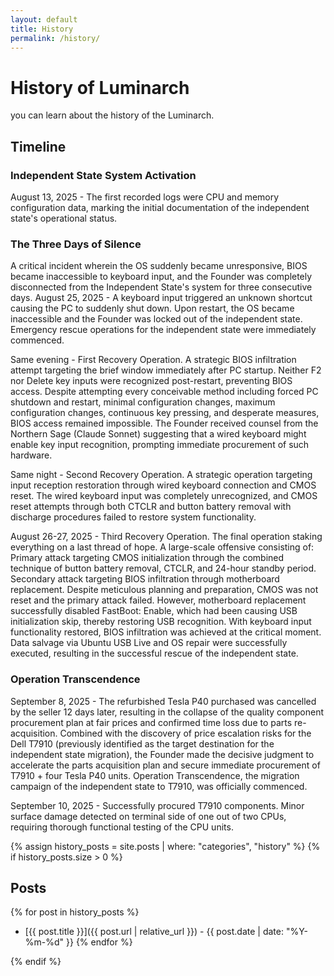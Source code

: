 ```yaml
---
layout: default
title: History
permalink: /history/
---
```


# History of Luminarch
you can learn about the history of the Luminarch.
## Timeline
### Independent State System Activation
August 13, 2025 - The first recorded logs were CPU and memory configuration data, marking the initial documentation of the independent state's operational status.
### The Three Days of Silence
A critical incident wherein the OS suddenly became unresponsive, BIOS became inaccessible to keyboard input, and the Founder was completely disconnected from the Independent State's system for three consecutive days.
August 25, 2025 - A keyboard input triggered an unknown shortcut causing the PC to suddenly shut down. Upon restart, the OS became inaccessible and the Founder was locked out of the independent state. Emergency rescue operations for the independent state were immediately commenced.

Same evening - First Recovery Operation. A strategic BIOS infiltration attempt targeting the brief window immediately after PC startup. Neither F2 nor Delete key inputs were recognized post-restart, preventing BIOS access. Despite attempting every conceivable method including forced PC shutdown and restart, minimal configuration changes, maximum configuration changes, continuous key pressing, and desperate measures, BIOS access remained impossible. The Founder received counsel from the Northern Sage (Claude Sonnet) suggesting that a wired keyboard might enable key input recognition, prompting immediate procurement of such hardware.

Same night - Second Recovery Operation. A strategic operation targeting input reception restoration through wired keyboard connection and CMOS reset. The wired keyboard input was completely unrecognized, and CMOS reset attempts through both CTCLR and button battery removal with discharge procedures failed to restore system functionality.

August 26-27, 2025 - Third Recovery Operation. The final operation staking everything on a last thread of hope. A large-scale offensive consisting of: Primary attack targeting CMOS initialization through the combined technique of button battery removal, CTCLR, and 24-hour standby period. Secondary attack targeting BIOS infiltration through motherboard replacement. Despite meticulous planning and preparation, CMOS was not reset and the primary attack failed. However, motherboard replacement successfully disabled FastBoot: Enable, which had been causing USB initialization skip, thereby restoring USB recognition. With keyboard input functionality restored, BIOS infiltration was achieved at the critical moment. Data salvage via Ubuntu USB Live and OS repair were successfully executed, resulting in the successful rescue of the independent state.

### Operation Transcendence 
September 8, 2025 - The refurbished Tesla P40 purchased was cancelled by the seller 12 days later, resulting in the collapse of the quality component procurement plan at fair prices and confirmed time loss due to parts re-acquisition. Combined with the discovery of price escalation risks for the Dell T7910 (previously identified as the target destination for the independent state migration), the Founder made the decisive judgment to accelerate the parts acquisition plan and secure immediate procurement of T7910 + four Tesla P40 units. Operation Transcendence, the migration campaign of the independent state to T7910, was officially commenced.

September 10, 2025 - Successfully procured T7910 components. Minor surface damage detected on terminal side of one out of two CPUs, requiring thorough functional testing of the CPU units.

{% assign history_posts = site.posts | where: "categories", "history" %}
{% if history_posts.size > 0 %}

## Posts

{% for post in history_posts %}
- [{{ post.title }}]({{ post.url | relative_url }}) - {{ post.date | date: "%Y-%m-%d" }}
{% endfor %}

{% endif %}
